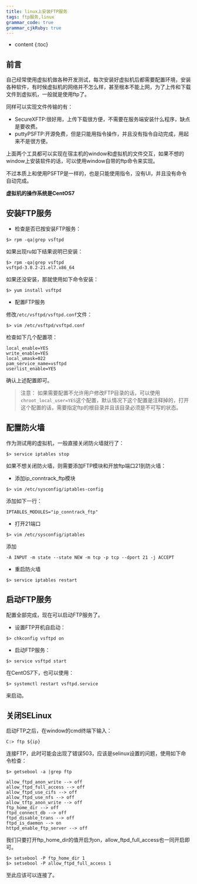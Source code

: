```yaml
---
title: linux上安装FTP服务
tags: ftp服务,linux
grammar_code: true
grammar_cjkRuby: true
---
```


* content
{:toc}

## 前言

自己经常使用虚拟机做各种开发测试，每次安装好虚拟机后都需要配置环境，安装各种软件，有时候虚拟机的网络并不怎么样，甚至根本不能上网，为了上传和下载文件到虚拟机，一般就是使用ftp了。

同样可以实现文件传输的有：

* SecureXFTP:很好用，上传下载很方便，不需要在服务端安装什么程序，缺点是要收费。
* puttyPSFTP:开源免费，但是只能用指令操作，并且没有指令自动完成，用起来不是很方便。

上面两个工具都可以实现在宿主机的window和虚拟机的文件交互，如果不想的window上安装软件的话，可以使用window自带的ftp命令来实现。

不过本质上和使用PSFTP是一样的，也是只能使用指令，没有UI，并且没有命令自动完成。

**虚拟机的操作系统是CentOS7**

## 安装FTP服务

* 检查是否已按安装FTP服务：

```
$> rpm -qa|grep vsftpd
```

如果出现ru如下结果说明已安装：

```
$> rpm -qa|grep vsftpd
vsftpd-3.0.2-21.el7.x86_64
```

如果还没安装，那就使用如下命令安装：

```
$> yum install vsftpd
```

* 配置FTP服务

修改`/etc/vsftpd/vsftpd.conf`文件：

```
$> vim /etc/vsftpd/vsftpd.conf
```

检查如下几个配置项：

```vim?linenums
local_enable=YES
write_enable=YES
local_umask=022
pam_service_name=vsftpd
userlist_enable=YES
```

确认上述配置即可。

> 注意： 如果需要配置不允许用户修改FTP目录的话，可以使用`chroot_local_user=YES`这个配置，默认情况下这个配置是注释掉的，打开这个配置的话，需要指定ftp的根目录并且该目录必须是不可写的状态。

## 配置防火墙

作为测试用的虚拟机，一般直接关闭防火墙就行了：

```
$> service iptables stop
```

如果不想关闭防火墙，则需要添加FTP模块和开放ftp端口21到防火墙：

* 添加ip_conntrack_ftp模块

```
$> vim /etc/sysconfig/iptables-config
```

添加如下一行：

```vim?linenums
IPTABLES_MODULES="ip_conntrack_ftp"
```

* 打开21端口

```
$> vim /etc/sysconfig/iptables
```

添加

```vim?linenums
-A INPUT -m state --state NEW -m tcp -p tcp --dport 21 -j ACCEPT
```

* 重启防火墙

```
$> service iptables restart
```

## 启动FTP服务

配置全部完成，现在可以启动FTP服务了。

* 设置FTP开机自启动：

```
$> chkconfig vsftpd on
```

* 启动FTP服务：

```
$> service vsftpd start
```

在CentOS7下，也可以使用：

```
$> systemctl restart vsftpd.service
```

来启动。

## 关闭SELinux

启动FTP之后，在window的cmd终端下输入：

```
C:> ftp ${ip}
```

连接FTP，此时可能会出现了错误503，应该是selinux设置的问题，使用如下命令检查：

```
$> getsebool -a |grep ftp

allow_ftpd_anon_write --> off
allow_ftpd_full_access --> off
allow_ftpd_use_cifs --> off
allow_ftpd_use_nfs --> off
allow_tftp_anon_write --> off
ftp_home_dir --> off
ftpd_connect_db --> off
ftpd_disable_trans --> off
ftpd_is_daemon --> on
httpd_enable_ftp_server --> off
```

我们只要打开ftp_home_dir的值开启为on，allow_ftpd_full_access也一同开启即可。

```
$> setsebool -P ftp_home_dir 1
$> setsebool -P allow_ftpd_full_access 1
```

至此应该可以连接了。